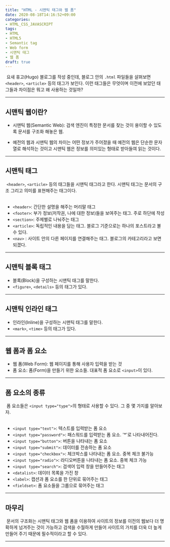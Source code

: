 ```yaml
---
title: "HTML - 시맨틱 태그와 웹 폼"
date: 2020-08-18T14:16:52+09:00
categories:
- HTML_CSS_JAVASCRIPT
tags:
- HTML
- HTML5
- Semantic tag
- Web form
- 시맨틱 태그
- 웹 폼
draft: true
---
```


&nbsp;요새 휴고(Hugo) 블로그를 작성 중인데, 블로그 안의 `.html` 파일들을 살펴보면 `<header>`, `<article>` 등의 태그가 보인다. 이런 태그들은 무엇이며 이전에 보았던 태그들과 차이점은 뭐고 왜 사용하는 것일까?

<hr>

## 시맨틱 웹이란?

- 시맨틱 웹(Semantic Web): 검색 엔진이 특정한 문서를 찾는 것이 용이할 수 있도록 문서를 구조화 해놓은 웹.

- 예전의 웹과 시맨틱 웹의 차이는 어떤 정보가 주어졌을 때 예전의 웹은 단순한 문자열로 해석하는 것이고 시맨틱 웹은 정보를 의미있는 형태로 받아들여 읽는 것이다.

<hr>

## 시맨틱 태그

&nbsp;`<header>`, `<article>` 등의 태그들을 시맨틱 태그라고 한다. 시맨틱 태그는 문서의 구조 그리고 의미를 표현해주는 태그이다.<br><br>

- `<header>`: 간단한 설명을 해주는 머리말 태그
- `<footer>`: 부가 정보(저작권, 나에 대한 정보)들을 보여주는 태그. 주로 하단에 작성
- `<section>`: 주제별로 나눠주는 태그
- `<article>`: 독립적인 내용을 담는 태그. 블로그 기준으로는 하나의 포스트라고 볼 수 있다.
- `<nav>` : 사이트 안의 다른 페이지를 연결해주는 태그. 블로그의 카테고리라고 보면 되겠다.

<hr>

## 시맨틱 블록 태그

- 블록(Block)을 구성하는 시맨틱 태그를 말한다.
- `<figure>`, `<details>` 등의 태그가 있다.

<hr>

## 시맨틱 인라인 태그

- 인라인(Inline)을 구성하는 시맨틱 태그를 말한다.
- `<mark>`, `<time>` 등의 태그가 있다.

<hr>

## 웹 폼과 폼 요소

- 웹 폼(Web Form): 웹 페이지를 통해 사용자 입력을 받는 것
- 폼 요소: 폼(Form)을 만들기 위한 요소들. 대표적 폼 요소로 `<input>`이 있다.

<hr>

## 폼 요소의 종류

&nbsp;폼 요소들은 `<input type="type">`의 형태로 사용할 수 있다. 그 중 몇 가지를 알아보자.<br><br>

- `<input type="text">`: 텍스트를 입력받는 폼 요소
- `<input type="password">`: 패스워드를 입력받는 폼 요소. '*'로 나타내어진다.
- `<input type="button">`: 버튼을 나타내는 폼 요소
- `<input type="submit">`: 데이터를 전송하는 폼 요소
- `<input type="checkbox">`: 체크박스를 나타내는 폼 요소. 중복 체크 불가능
- `<input type="radio">`: 라디오버튼을 나타내는 폼 요소. 중복 체크 가능
- `<input type="search">`: 검색어 입력 창을 만들어주는 태그
- `<datalist>`: 데이터 목록을 가진 창
- `<label>`: 캡션과 폼 요소를 한 단위로 묶어주는 태그
- `<fieldset>`: 폼 요소들을 그룹으로 묶어주는 태그

<hr>

## 마무리

&nbsp;문서의 구조화는 시맨틱 태그와 웹 폼을 이용하여 사이트의 정보를 이전의 웹보다 더 명확하게 넘겨주는 것이 가능하고 검색을 수월하게 만들어 사이트의 가치를 더욱 더 높게 만들어 주기 때문에 필수적이라고 할 수 있다.

<hr>